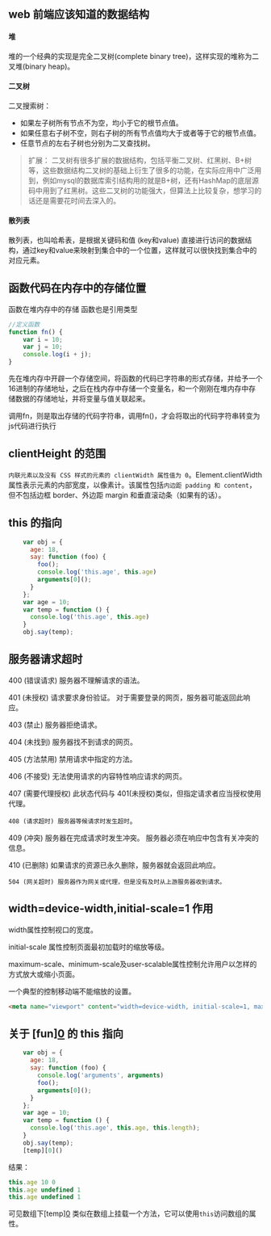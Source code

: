 
## web 前端应该知道的数据结构

#### 堆

堆的一个经典的实现是完全二叉树(complete binary tree)，这样实现的堆称为二叉堆(binary heap)。

#### 二叉树

二叉搜索树：

- 如果左子树所有节点不为空，均小于它的根节点值。
- 如果任意右子树不空，则右子树的所有节点值均大于或者等于它的根节点值。
- 任意节点的左右子树也分别为二叉查找树。

> 扩展：
>二叉树有很多扩展的数据结构，包括平衡二叉树、红黑树、B+树等，这些数据结构二叉树的基础上衍生了很多的功能，在实际应用中广泛用到，例如mysql的数据库索引结构用的就是B+树，还有HashMap的底层源码中用到了红黑树。这些二叉树的功能强大，但算法上比较复杂，想学习的话还是需要花时间去深入的。


#### 散列表

散列表，也叫哈希表，是根据关键码和值 (key和value) 直接进行访问的数据结构，通过key和value来映射到集合中的一个位置，这样就可以很快找到集合中的对应元素。

## 函数代码在内存中的存储位置

函数在堆内存中的存储
函数也是引用类型

```js
//定义函数
function fn() {
    var i = 10;
    var j = 10;
    console.log(i + j);
}
```
先在堆内存中开辟一个存储空间，将函数的代码已字符串的形式存储，并给予一个16进制的存储地址，之后在栈内存中存储一个变量名，和一个刚刚在堆内存中存储数据的存储地址，并将变量与值关联起来。

调用fn，则是取出存储的代码字符串，调用fn()，才会将取出的代码字符串转变为js代码进行执行



## clientHeight 的范围

`内联元素以及没有 CSS 样式的元素的 clientWidth 属性值为 0`。Element.clientWidth 属性表示元素的内部宽度，以像素计。该属性包括`内边距 padding 和 content`，但不包括边框 border、外边距 margin 和垂直滚动条（如果有的话）。

## this 的指向

```js
    var obj = {
      age: 18,
      say: function (foo) {
        foo();
        console.log('this.age', this.age)
        arguments[0]();
      }
    };
    var age = 10;
    var temp = function () {
      console.log('this.age', this.age)
    }
    obj.say(temp);
```

## 服务器请求超时

400 (错误请求) 服务器不理解请求的语法。

401 (未授权) 请求要求身份验证。 对于需要登录的网页，服务器可能返回此响应。

403 (禁止) 服务器拒绝请求。

404 (未找到) 服务器找不到请求的网页。

405 (方法禁用) 禁用请求中指定的方法。

406 (不接受) 无法使用请求的内容特性响应请求的网页。

407 (需要代理授权) 此状态代码与 401(未授权)类似，但指定请求者应当授权使用代理。

`408 (请求超时) 服务器等候请求时发生超时`。

409 (冲突) 服务器在完成请求时发生冲突。 服务器必须在响应中包含有关冲突的信息。

410 (已删除) 如果请求的资源已永久删除，服务器就会返回此响应。

`504 (网关超时) 服务器作为网关或代理，但是没有及时从上游服务器收到请求。`


## width=device-width,initial-scale=1 作用

width属性控制视口的宽度。

initial-scale 属性控制页面最初加载时的缩放等级。

maximum-scale、minimum-scale及user-scalable属性控制允许用户以怎样的方式放大或缩小页面。

一个典型的控制移动端不能缩放的设置。
```html
<meta name="viewport" content="width=device-width, initial-scale=1, maximum-scale=1">
```

## 关于 [fun][0]() 的 this 指向

```js
    var obj = {
      age: 18,
      say: function (foo) {
        console.log('arguments', arguments)
        foo();
        arguments[0]();
      }
    };
    var age = 10;
    var temp = function () {
      console.log('this.age', this.age, this.length);
    }
    obj.say(temp);
    [temp][0]()
```

结果：
```js
this.age 10 0
this.age undefined 1
this.age undefined 1
```
可见数组下[temp][0]() 类似在数组上挂载一个方法，它可以使用`this`访问数组的属性。